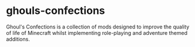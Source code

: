# ghouls-confections
Ghoul's Confections is a collection of mods designed to improve the quality of life of Minecraft whilst implementing role-playing and adventure themed additions.
